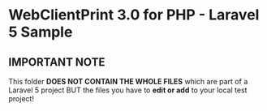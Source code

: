 # WebClientPrint 3.0 for PHP - Laravel 5 Sample

## IMPORTANT NOTE
This folder **DOES NOT CONTAIN THE WHOLE FILES** which are part of a Laravel 5 project BUT the files you have to **edit or add** to your local test project!